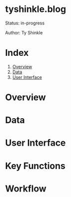 # tyshinkle.blog

Status: in-progress  
  
Author: Ty Shinkle

# Index
1. [Overview](#Overview)  
2. [Data](#Data)  
3. [User Interface](#User)  

# Overview

# Data

# User Interface

# Key Functions

# Workflow
